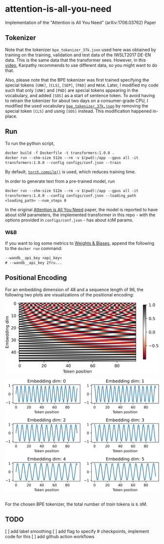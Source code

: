 # attention-is-all-you-need
Implementation of the "Attention is All You Need" (arXiv:1706.03762) Paper

## Tokenizer
Note that the tokenizer `bpe_tokenizer_37k.json` used here was obtained by training on the training, validation and test data of the IWSLT2017 DE-EN data. This is the same data that the transformer sees. However, in this [video](https://www.youtube.com/watch?v=zduSFxRajkE), Karpathy recommends to use different data, so you might want to do that.

Also, please note that the BPE tokenizer was first trained specifying the special tokens `[UNK]`, `[CLS]`, `[SEP]`, `[PAD]` and `MASK`. Later, I modified my code such that only `[UNK]` and `[PAD]` are special tokens appearing in the vocabulary, and added `[SOS]` as a start of sentence token. To avoid having to retrain the tokenizer for about two days on a consumer-grade CPU, I modified the used vocabulary [`bpe_tokenizer_37k.json`](transformer/bpe_tokenizer_37k.json) by removing the special token `[CLS]` and usnig `[SOS]` instead. This modification happened in-place.

## Run
To run the python script,
```
docker build -f Dockerfile -t transformers:1.0.0 .
docker run --shm-size 512m --rm -v $(pwd):/app --gpus all -it transformers:1.0.0 --config configs/conf.json --train
```
By default, [`torch.compile()`](https://pytorch.org/docs/stable/generated/torch.compile.html) is used, which reduces training time.

In order to generate text from a pre-trained model, run
```
docker run --shm-size 512m --rm -v $(pwd):/app --gpus all -it transformers:1.0.0 --config configs/conf.json --loading_path <loading_path> --num_steps 0
```

In the original [Attention is All You Need](http://arxiv.org/abs/1706.03762) paper, the model is reported to have about `65`M parameters, the implemented transformer in this repo - with the options provided in `configs/conf.json` - has about `63`M params.

### W&B
If you want to log some metrics to [Weights & Biases](https://wandb.ai/), append the following to the `docker run` command:
```
--wandb__api_key <api_key>
# --wandb__api_key 2fru...
```

## Positional Encoding
For an embedding dimension of $48$ and a sequence length of $96$, the following two plots are visualizations of the positional encoding:

<div style="display: flex; justify-content: center;">
    <img src="visualiz/positional_encoding_all_embedding_dims.png" alt="Description" width="600"/>
</div>
<br>

<div style="display: flex; justify-content: center;">
    <img src="visualiz/positional_encoding_few_embedding_dims.png" alt="Description" width="600"/>
</div>
<br>


For the chosen BPE tokenizer, the total number of *train* tokens is `8.8`M.

## TODO
[ ] add label smoothing
[ ] add flag to specify # checkpoints, implement code for this
[ ] add github action workflows
